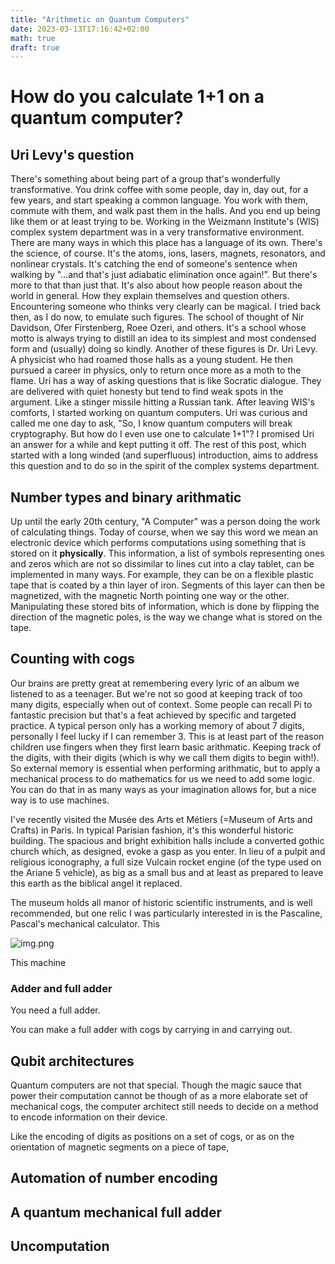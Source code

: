 ```yaml
---
title: "Arithmetic on Quantum Computers"
date: 2023-03-13T17:16:42+02:00
math: true
draft: true
---
```


# How do you calculate 1+1 on a quantum computer?

## Uri Levy's question
There's something about being part of a group that's wonderfully transformative. You drink coffee with some people, day in, day out, for a few years, and start speaking a common language. You work with them, commute with them, and walk past them in the halls. And you end up being like them or at least trying to be. 
Working in the Weizmann Institute's (WIS) complex system department was in a very transformative environment. There are many ways in which this place has a language of its own. There's the science, of course. It's the atoms, ions, lasers, magnets, resonators, and nonlinear crystals. It's catching the end of someone's sentence when walking by "...and that's just adiabatic elimination once again!". But there's more to that than just that. It's also about how people reason about the world in general. How they explain themselves and question others. 
Encountering someone who thinks very clearly can be magical. I tried back then, as I do now, to emulate such figures. The school of thought of Nir Davidson, Ofer Firstenberg, Roee Ozeri, and others. It's a school whose motto is always trying to distill an idea to its simplest and most condensed form and (usually) doing so kindly. 
Another of these figures is Dr. Uri Levy. A physicist who had roamed those halls as a young student. He then pursued a career in physics, only to return once more as a moth to the flame. Uri has a way of asking questions that is like Socratic dialogue. They are delivered with quiet honesty but tend to find weak spots in the argument. Like a stinger missile hitting a Russian tank. 
After leaving WIS's comforts, I started working on quantum computers. Uri was curious and called me one day to ask, "So, I know quantum computers will break cryptography. But how do I even use one to calculate 1+1"? I promised Uri an answer for a while and kept putting it off. The rest of this post, which started with a long winded (and superfluous) introduction, aims to address this question and to do so in the spirit of the complex systems department. 

## Number types and binary arithmatic

Up until the early 20th century, "A Computer" was a person doing the work of calculating things. Today of course, when we say this word we mean an electronic device which performs computations using something that is stored on it **physically**. This information, a list of symbols representing ones and zeros which are not so dissimilar to lines cut into a clay tablet, can be implemented in many ways. For example, they can be on a flexible plastic tape that is coated by a thin layer of iron. Segments of this layer can then be magnetized, with the magnetic North pointing one way or the other. Manipulating these stored bits of information, which is done by flipping the direction of the magnetic poles, is the way we change what is stored on the tape.

## Counting with cogs

Our brains are pretty great at remembering every lyric of an album we listened to as a teenager. But  we're not so good at keeping track of too many digits, especially when out of context. Some people can recall Pi to fantastic precision but that's a feat achieved by specific and targeted practice. A typical person only has a working memory of about 7 digits, personally I feel lucky if I can remember 3. This is at least part of the reason children use fingers when they first learn basic arithmatic. Keeping track of the digits, with their digits (which is why we call them digits to begin with!).
So external memory is essential when performing arithmatic, but to apply a mechanical process to do mathematics for us we need to add some logic. You can do that in as many ways as your imagination allows for, but a nice way is to use machines. 

I've recently visited the Musée des Arts et Métiers (=Museum of Arts and Crafts) in Paris. In typical Parisian fashion, it's this wonderful historic building. The spacious and bright exhibition halls include a converted gothic church which, as designed, evoke a gasp as you enter. In lieu of a pulpit and religious iconography, a full size Vulcain rocket engine (of the type used on the Ariane 5 vehicle), as big as a small bus and at least as prepared to leave this earth as the biblical angel it replaced. 

The museum holds all manor of historic scientific instruments, and is well recommended, but one relic I was particularly interested in is the Pascaline, Pascal's mechanical calculator. This 

![img.png](pascalino.png)

This machine

### Adder and full adder

You need a full adder. 

You can make a full adder with cogs by carrying in and carrying out. 

 
## Qubit architectures

Quantum computers are not that special. Though the magic sauce that power their computation cannot be though of as a more elaborate set of mechanical cogs, the computer architect still needs to decide on a method to encode information on their device. 

Like the encoding of digits as positions on a set of cogs, or as on the orientation of magnetic segments on a piece of tape, 

## Automation of number encoding

## A quantum mechanical full adder

## Uncomputation





